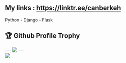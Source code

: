 ## My links :  https://linktr.ee/canberkeh
Python - Django - Flask 

<h2>🏆 Github Profile Trophy</h2>
---
<img src=https://github-profile-trophy.vercel.app/?username=canberkeh&column=8&theme=gruvbox />
---

<div>
  <img src="https://github-readme-stats.vercel.app/api/top-langs/?username=canberkeh&layout=compact&langs_count=8&theme=gruvbox" />
</div>
